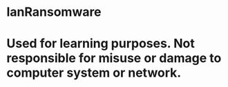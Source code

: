 # IanRansomware

# Used for learning purposes. Not responsible for misuse or damage to computer system or network.
